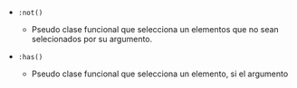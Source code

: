 - ```:not()```
    
    - Pseudo clase funcional que selecciona un elementos que no sean selecionados por su argumento.

- ```:has()```
    - Pseudo clase funcional que selecciona un elemento, si el argumento 
